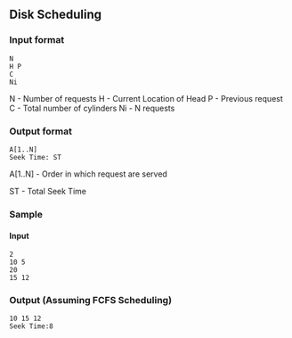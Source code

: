 ## Disk Scheduling

### Input format

```
N
H P
C
Ni
```

N  - Number of requests
H  - Current Location of Head
P  - Previous request
C  - Total number of cylinders
Ni - N requests

### Output format
```
A[1..N]
Seek Time: ST
```

A[1..N] - Order in which request are served

ST - Total Seek Time

### Sample

#### Input

```
2
10 5
20
15 12
```

### Output (Assuming FCFS Scheduling)

```
10 15 12
Seek Time:8
```